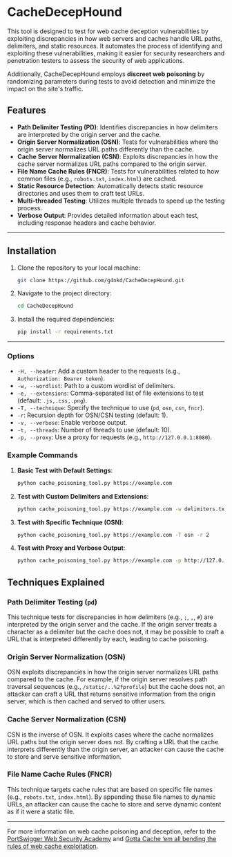 # CacheDecepHound

This tool is designed to test for web cache deception vulnerabilities by exploiting discrepancies in how web servers and caches handle URL paths, delimiters, and static resources. It automates the process of identifying and exploiting these vulnerabilities, making it easier for security researchers and penetration testers to assess the security of web applications.

Additionally, CacheDecepHound employs **discreet web poisoning** by randomizing parameters during tests to avoid detection and minimize the impact on the site's traffic.

## Features

- **Path Delimiter Testing (PD)**: Identifies discrepancies in how delimiters are interpreted by the origin server and the cache.
- **Origin Server Normalization (OSN)**: Tests for vulnerabilities where the origin server normalizes URL paths differently than the cache.
- **Cache Server Normalization (CSN)**: Exploits discrepancies in how the cache server normalizes URL paths compared to the origin server.
- **File Name Cache Rules (FNCR)**: Tests for vulnerabilities related to how common files (e.g., `robots.txt`, `index.html`) are cached.
- **Static Resource Detection**: Automatically detects static resource directories and uses them to craft test URLs.
- **Multi-threaded Testing**: Utilizes multiple threads to speed up the testing process.
- **Verbose Output**: Provides detailed information about each test, including response headers and cache behavior.

---

## Installation

1. Clone the repository to your local machine:
   ```bash
   git clone https://github.com/g4nkd/CacheDecepHound.git
   ```

2. Navigate to the project directory:
   ```bash
   cd CacheDecepHound
   ```

3. Install the required dependencies:
   ```bash
   pip install -r requirements.txt
   ```

---

### Options

- `-H, --header`: Add a custom header to the requests (e.g., `Authorization: Bearer token`).
- `-w, --wordlist`: Path to a custom wordlist of delimiters.
- `-e, --extensions`: Comma-separated list of file extensions to test (default: `.js,.css,.png`).
- `-T, --technique`: Specify the technique to use (`pd`, `osn`, `csn`, `fncr`).
- `-r`: Recursion depth for OSN/CSN testing (default: 1).
- `-v, --verbose`: Enable verbose output.
- `-t, --threads`: Number of threads to use (default: 10).
- `-p, --proxy`: Use a proxy for requests (e.g., `http://127.0.0.1:8080`).

### Example Commands

1. **Basic Test with Default Settings**:
   ```bash
   python cache_poisoning_tool.py https://example.com
   ```

2. **Test with Custom Delimiters and Extensions**:
   ```bash
   python cache_poisoning_tool.py https://example.com -w delimiters.txt -e .js,.css,.html
   ```

3. **Test with Specific Technique (OSN)**:
   ```bash
   python cache_poisoning_tool.py https://example.com -T osn -r 2
   ```

4. **Test with Proxy and Verbose Output**:
   ```bash
   python cache_poisoning_tool.py https://example.com -p http://127.0.0.1:8080 -v
   ```

## Techniques Explained

### Path Delimiter Testing (`pd`)

This technique tests for discrepancies in how delimiters (e.g., `;`, `,`, `#`) are interpreted by the origin server and the cache. If the origin server treats a character as a delimiter but the cache does not, it may be possible to craft a URL that is interpreted differently by each, leading to cache poisoning.

### Origin Server Normalization (OSN)

OSN exploits discrepancies in how the origin server normalizes URL paths compared to the cache. For example, if the origin server resolves path traversal sequences (e.g., `/static/..%2fprofile`) but the cache does not, an attacker can craft a URL that returns sensitive information from the origin server, which is then cached and served to other users.

### Cache Server Normalization (CSN)

CSN is the inverse of OSN. It exploits cases where the cache normalizes URL paths but the origin server does not. By crafting a URL that the cache interprets differently than the origin server, an attacker can cause the cache to store and serve sensitive information.

### File Name Cache Rules (FNCR)

This technique targets cache rules that are based on specific file names (e.g., `robots.txt`, `index.html`). By appending these file names to dynamic URLs, an attacker can cause the cache to store and serve dynamic content as if it were a static file.

---

For more information on web cache poisoning and deception, refer to the [PortSwigger Web Security Academy](https://portswigger.net/web-security/web-cache-poisoning) and [Gotta Cache ‘em all bending the rules of web cache exploitation](https://www.youtube.com/watch?v=70yyOMFylUA).
